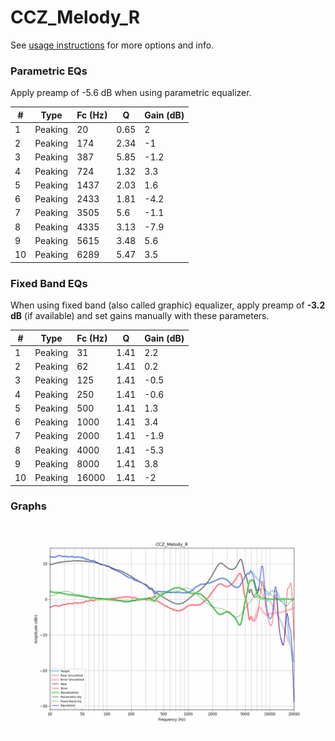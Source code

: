 # CCZ_Melody_R
See [usage instructions](https://github.com/jaakkopasanen/AutoEq#usage) for more options and info.

### Parametric EQs
Apply preamp of -5.6 dB when using parametric equalizer.

|   # | Type    |   Fc (Hz) |    Q |   Gain (dB) |
|-----|---------|-----------|------|-------------|
|   1 | Peaking |        20 | 0.65 |         2   |
|   2 | Peaking |       174 | 2.34 |        -1   |
|   3 | Peaking |       387 | 5.85 |        -1.2 |
|   4 | Peaking |       724 | 1.32 |         3.3 |
|   5 | Peaking |      1437 | 2.03 |         1.6 |
|   6 | Peaking |      2433 | 1.81 |        -4.2 |
|   7 | Peaking |      3505 | 5.6  |        -1.1 |
|   8 | Peaking |      4335 | 3.13 |        -7.9 |
|   9 | Peaking |      5615 | 3.48 |         5.6 |
|  10 | Peaking |      6289 | 5.47 |         3.5 |

### Fixed Band EQs
When using fixed band (also called graphic) equalizer, apply preamp of **-3.2 dB** (if available) and set gains manually with these parameters.

|   # | Type    |   Fc (Hz) |    Q |   Gain (dB) |
|-----|---------|-----------|------|-------------|
|   1 | Peaking |        31 | 1.41 |         2.2 |
|   2 | Peaking |        62 | 1.41 |         0.2 |
|   3 | Peaking |       125 | 1.41 |        -0.5 |
|   4 | Peaking |       250 | 1.41 |        -0.6 |
|   5 | Peaking |       500 | 1.41 |         1.3 |
|   6 | Peaking |      1000 | 1.41 |         3.4 |
|   7 | Peaking |      2000 | 1.41 |        -1.9 |
|   8 | Peaking |      4000 | 1.41 |        -5.3 |
|   9 | Peaking |      8000 | 1.41 |         3.8 |
|  10 | Peaking |     16000 | 1.41 |        -2   |

### Graphs
![](./CCZ_Melody_R.png)
